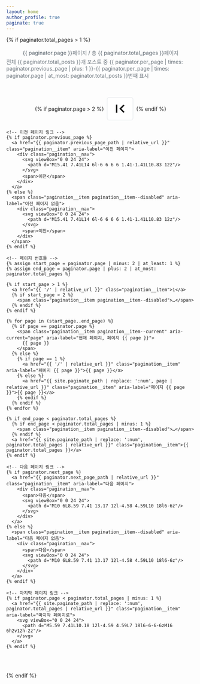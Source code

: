```yaml
---
layout: home  
author_profile: true  
paginate: true  
---
```


<style>
/* 향상된 페이지네이션 스타일 */  
.pagination {  
  display: flex;  
  justify-content: center;  
  align-items: center;  
  margin: 3rem 0;  
  gap: 0.5rem;  
  flex-wrap: wrap;  
}  

.pagination__item {  
  display: inline-flex;  
  align-items: center;  
  justify-content: center;  
  min-width: 44px;  
  height: 44px;  
  padding: 0.5rem 0.75rem;  
  font-size: 0.9rem;  
  font-weight: 500;  
  text-decoration: none;  
  color: #6c757d;  
  background-color: #fff;  
  border: 1px solid #dee2e6;  
  border-radius: 0.375rem;  
  transition: all 0.2s ease-in-out;  
  user-select: none;  
}  

.pagination__item:hover {  
  color: #495057;  
  background-color: #f8f9fa;  
  border-color: #adb5bd;  
  text-decoration: none;  
  transform: translateY(-1px);  
  box-shadow: 0 2px 4px rgba(0,0,0,0.1);  
}  

.pagination__item--current {  
  color: #fff;  
  background-color: #007bff;  
  border-color: #007bff;  
  font-weight: 600;  
  pointer-events: none;  
}  

.pagination__item--disabled {  
  color: #adb5bd;  
  background-color: #fff;  
  border-color: #dee2e6;  
  pointer-events: none;  
  opacity: 0.6;  
}  

.pagination__nav {  
  display: flex;  
  align-items: center;  
  gap: 0.25rem;  
  font-weight: 600;  
}  

.pagination__nav svg {  
  width: 16px;  
  height: 16px;  
  fill: currentColor;  
}  

.pagination__info {  
  display: flex;  
  flex-direction: column;  
  align-items: center;  
  margin: 1rem 0;  
  font-size: 0.875rem;  
  color: #6c757d;  
}  

.pagination__stats {  
  font-weight: 500;  
  margin-bottom: 0.25rem;  
}  

/* 반응형 디자인 */  
@media (max-width: 768px) {  
  .pagination {  
    margin: 2rem 0;  
    gap: 0.25rem;  
  }  
  
  .pagination__item {  
    min-width: 40px;  
    height: 40px;  
    padding: 0.375rem 0.5rem;  
    font-size: 0.85rem;  
  }  
  
  .pagination__nav span {  
    display: none;  
  }  
}  

/* 다크 모드 지원 */  
@media (prefers-color-scheme: dark) {  
  .pagination__item {  
    color: #adb5bd;  
    background-color: #212529;  
    border-color: #495057;  
  }  
  
  .pagination__item:hover {  
    color: #fff;  
    background-color: #343a40;  
    border-color: #6c757d;  
  }  
  
  .pagination__item--current {  
    background-color: #0d6efd;  
    border-color: #0d6efd;  
  }  
  
  .pagination__item--disabled {  
    color: #6c757d;  
    background-color: #212529;  
    border-color: #495057;  
  }  
  
  .pagination__info {  
    color: #adb5bd;  
  }  
}  
</style>

{% if paginator.total_pages > 1 %}  
  <!-- 페이지네이션 정보 -->
  <div class="pagination__info">
    <div class="pagination__stats">
      {{ paginator.page }}페이지 / 총 {{ paginator.total_pages }}페이지  
    </div>
    <div>
      전체 {{ paginator.total_posts }}개 포스트 중  
      {{ paginator.per_page | times: paginator.previous_page | plus: 1 }}-{{ paginator.per_page | times: paginator.page | at_most: paginator.total_posts }}번째 표시  
    </div>
  </div>

  <nav class="pagination" role="navigation" aria-label="페이지네이션">
    <!-- 첫 페이지 링크 -->
    {% if paginator.page > 2 %}  
      <a href="{{ '/' | relative_url }}" class="pagination__item" aria-label="첫 페이지로">
        <svg viewBox="0 0 24 24">
          <path d="M18.41 16.59L13.82 12l4.59-4.59L17 6l-6 6 6 6zM6 6h2v12H6z"/>
        </svg>
      </a>
    {% endif %}  

    <!-- 이전 페이지 링크 -->
    {% if paginator.previous_page %}  
      <a href="{{ paginator.previous_page_path | relative_url }}" class="pagination__item" aria-label="이전 페이지">
        <div class="pagination__nav">
          <svg viewBox="0 0 24 24">
            <path d="M15.41 7.41L14 6l-6 6 6 6 1.41-1.41L10.83 12z"/>
          </svg>
          <span>이전</span>
        </div>
      </a>
    {% else %}  
      <span class="pagination__item pagination__item--disabled" aria-label="이전 페이지 없음">
        <div class="pagination__nav">
          <svg viewBox="0 0 24 24">
            <path d="M15.41 7.41L14 6l-6 6 6 6 1.41-1.41L10.83 12z"/>
          </svg>
          <span>이전</span>
        </div>
      </span>
    {% endif %}  

    <!-- 페이지 번호들 -->
    {% assign start_page = paginator.page | minus: 2 | at_least: 1 %}  
    {% assign end_page = paginator.page | plus: 2 | at_most: paginator.total_pages %}  
    
    {% if start_page > 1 %}  
      <a href="{{ '/' | relative_url }}" class="pagination__item">1</a>
      {% if start_page > 2 %}  
        <span class="pagination__item pagination__item--disabled">…</span>
      {% endif %}  
    {% endif %}  

    {% for page in (start_page..end_page) %}  
      {% if page == paginator.page %}  
        <span class="pagination__item pagination__item--current" aria-current="page" aria-label="현재 페이지, 페이지 {{ page }}">
          {{ page }}  
        </span>
      {% else %}  
        {% if page == 1 %}  
          <a href="{{ '/' | relative_url }}" class="pagination__item" aria-label="페이지 {{ page }}">{{ page }}</a>
        {% else %}  
          <a href="{{ site.paginate_path | replace: ':num', page | relative_url }}" class="pagination__item" aria-label="페이지 {{ page }}">{{ page }}</a>
        {% endif %}  
      {% endif %}  
    {% endfor %}  

    {% if end_page < paginator.total_pages %}  
      {% if end_page < paginator.total_pages | minus: 1 %}  
        <span class="pagination__item pagination__item--disabled">…</span>
      {% endif %}  
      <a href="{{ site.paginate_path | replace: ':num', paginator.total_pages | relative_url }}" class="pagination__item">{{ paginator.total_pages }}</a>
    {% endif %}  

    <!-- 다음 페이지 링크 -->
    {% if paginator.next_page %}  
      <a href="{{ paginator.next_page_path | relative_url }}" class="pagination__item" aria-label="다음 페이지">
        <div class="pagination__nav">
          <span>다음</span>
          <svg viewBox="0 0 24 24">
            <path d="M10 6L8.59 7.41 13.17 12l-4.58 4.59L10 18l6-6z"/>
          </svg>
        </div>
      </a>
    {% else %}  
      <span class="pagination__item pagination__item--disabled" aria-label="다음 페이지 없음">
        <div class="pagination__nav">
          <span>다음</span>
          <svg viewBox="0 0 24 24">
            <path d="M10 6L8.59 7.41 13.17 12l-4.58 4.59L10 18l6-6z"/>
          </svg>
        </div>
      </a>
    {% endif %}  

    <!-- 마지막 페이지 링크 -->
    {% if paginator.page < paginator.total_pages | minus: 1 %}  
      <a href="{{ site.paginate_path | replace: ':num', paginator.total_pages | relative_url }}" class="pagination__item" aria-label="마지막 페이지로">
        <svg viewBox="0 0 24 24">
          <path d="M5.59 7.41L10.18 12l-4.59 4.59L7 18l6-6-6-6zM16 6h2v12h-2z"/>
        </svg>
      </a>
    {% endif %}  
  </nav>
{% endif %}  